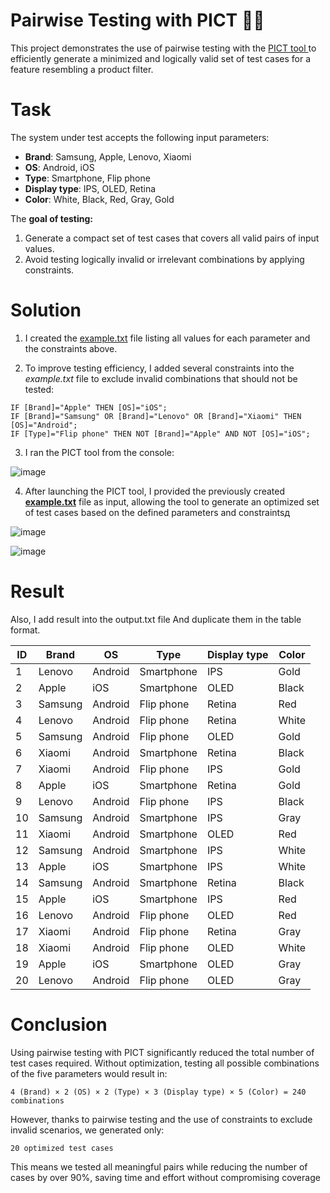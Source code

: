# Pairwise Testing with PICT 🧩✨
This project demonstrates the use of pairwise testing with the <a href="https://github.com/microsoft/pict" target="_blank">PICT tool </a> to efficiently generate a minimized and logically valid set of test cases for a feature resembling a product filter.

# Task
The system under test accepts the following input parameters:
- **Brand**: Samsung, Apple, Lenovo, Xiaomi
- **OS**: Android, iOS
- **Type**: Smartphone, Flip phone
- **Display type**: IPS, OLED, Retina
- **Color**: White, Black, Red, Gray, Gold

The **goal of testing:** 
1. Generate a compact set of test cases that covers all valid pairs of input values.
2. Avoid testing logically invalid or irrelevant combinations by applying constraints.

# Solution

1. I created the <a href="https://github.com/nshubina/Portfolio/blob/cf1616c7d073a48da7526c92ffd5ddafa1bdc9b2/Test%20Design/Pairwise/Work%20with%20PICT/example.txt" targget="_blank">example.txt</a> file listing all values for each parameter and the constraints above.

2. To improve testing efficiency, I added several constraints into the *example.txt* file to exclude invalid combinations that should not be tested:

`IF [Brand]="Apple" THEN [OS]="iOS";`<br>
`IF [Brand]="Samsung" OR [Brand]="Lenovo" OR [Brand]="Xiaomi" THEN [OS]="Android";`<br>
`IF [Type]="Flip phone" THEN NOT [Brand]="Apple" AND NOT [OS]="iOS";`

3. I ran the PICT tool from the console:

![image](https://github.com/user-attachments/assets/29fd5d9e-5d53-4c29-b919-0caf1b939273)

4. After launching the PICT tool, I provided the previously created <a href="https://github.com/nshubina/Portfolio/blob/cf1616c7d073a48da7526c92ffd5ddafa1bdc9b2/Test%20Design/Pairwise/Work%20with%20PICT/example.txt" targget="_blank">**example.txt**</a> file as input, allowing the tool to generate an optimized set of test cases based on the defined parameters and constraintsд

![image](https://github.com/user-attachments/assets/7821b98c-30e6-4f63-89db-92e568da82fc)

![image](https://github.com/user-attachments/assets/cdfe86e1-fa82-4162-886c-46bbff7adeee)



# Result
Also, I add result into the output.txt file
And duplicate them in the table format.

| ID | Brand  | OS      | Type         | Display type | Color |
|----|--------|---------|--------------|---------------|--------|
| 1  | Lenovo | Android | Smartphone   | IPS           | Gold   |
| 2  | Apple  | iOS     | Smartphone   | OLED          | Black  |
| 3  | Samsung| Android | Flip phone   | Retina        | Red    |
| 4  | Lenovo | Android | Flip phone   | Retina        | White  |
| 5  | Samsung| Android | Flip phone   | OLED          | Gold   |
| 6  | Xiaomi | Android | Smartphone   | Retina        | Black  |
| 7  | Xiaomi | Android | Flip phone   | IPS           | Gold   |
| 8  | Apple  | iOS     | Smartphone   | Retina        | Gold   |
| 9  | Lenovo | Android | Flip phone   | IPS           | Black  |
| 10 | Samsung| Android | Smartphone   | IPS           | Gray   |
| 11 | Xiaomi | Android | Smartphone   | OLED          | Red    |
| 12 | Samsung| Android | Smartphone   | IPS           | White  |
| 13 | Apple  | iOS     | Smartphone   | IPS           | White  |
| 14 | Samsung| Android | Smartphone   | Retina        | Black  |
| 15 | Apple  | iOS     | Smartphone   | IPS           | Red    |
| 16 | Lenovo | Android | Flip phone   | OLED          | Red    |
| 17 | Xiaomi | Android | Flip phone   | Retina        | Gray   |
| 18 | Xiaomi | Android | Flip phone   | OLED          | White  |
| 19 | Apple  | iOS     | Smartphone   | OLED          | Gray   |
| 20 | Lenovo | Android | Flip phone   | OLED          | Gray   |

# Conclusion

Using pairwise testing with PICT significantly reduced the total number of test cases required. Without optimization, testing all possible combinations of the five parameters would result in:

    4 (Brand) × 2 (OS) × 2 (Type) × 3 (Display type) × 5 (Color) = 240 combinations

However, thanks to pairwise testing and the use of constraints to exclude invalid scenarios, we generated only:

    20 optimized test cases

This means we tested all meaningful pairs while reducing the number of cases by over 90%, saving time and effort without compromising coverage
